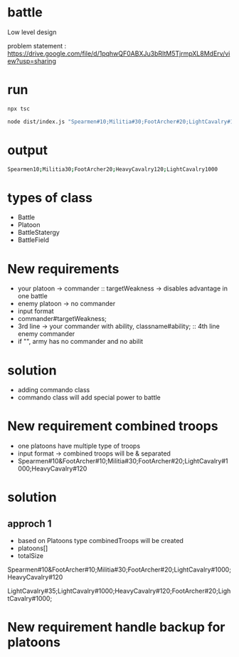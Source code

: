 # battle
Low level design

problem statement :
https://drive.google.com/file/d/1pqhwQF0ABXJu3bRItM5TjrmpXL8MdErv/view?usp=sharing
# run
```bash
npx tsc
```

```bash
node dist/index.js "Spearmen#10;Militia#30;FootArcher#20;LightCavalry#1000;HeavyCavalry#120" "Militia#10;Spearmen#10;FootArcher#1000;LightCavalry#120;CavalryArcher#100"  
```
# output

```bash
Spearmen10;Militia30;FootArcher20;HeavyCavalry120;LightCavalry1000
```                                                                 

# types of class
- Battle
- Platoon
- BattleStatergy
- BattleField   

# New requirements
 - your platoon -> commander :: targetWeakness -> disables advantage in one battle
 - enemy platoon -> no commander
 - input format
 - commander#targetWeakness;
 - 3rd line -> your commander with ability, classname#ability; :: 4th line enemy commander
 - if "", army has no commander and no abilit

# solution
 - adding commando class
 - commando class will add special power to battle

# New requirement combined troops
 - one platoons have multiple type of troops 
 - input format -> combined troops will be & separated
 - Spearmen#10&FootArcher#10;Militia#30;FootArcher#20;LightCavalry#1000;HeavyCavalry#120


 # solution 
 ## approch 1
 - based on Platoons type combinedTroops will be created
 - platoons[]
 - totalSize

 Spearmen#10&FootArcher#10;Militia#30;FootArcher#20;LightCavalry#1000;HeavyCavalry#120

 LightCavalry#35;LightCavalry#1000;HeavyCavalry#120;FootArcher#20;LightCavalry#1000;
 
# New requirement handle backup for platoons
